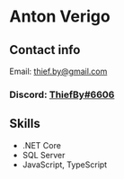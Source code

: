 # Anton Verigo
## Contact info
Email: <thief.by@gmail.com> <br>
### Discord: [ThiefBy#6606](https://discordapp.com/users/832190310640910338)

## Skills
* .NET Core
* SQL Server
* JavaScript, TypeScript